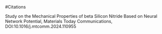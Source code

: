 #Citations

Study on the Mechanical Properties of beta Silicon Nitride Based on Neural Network Potential, Materials Today Communications, DOI:10.1016/j.mtcomm.2024.110955

